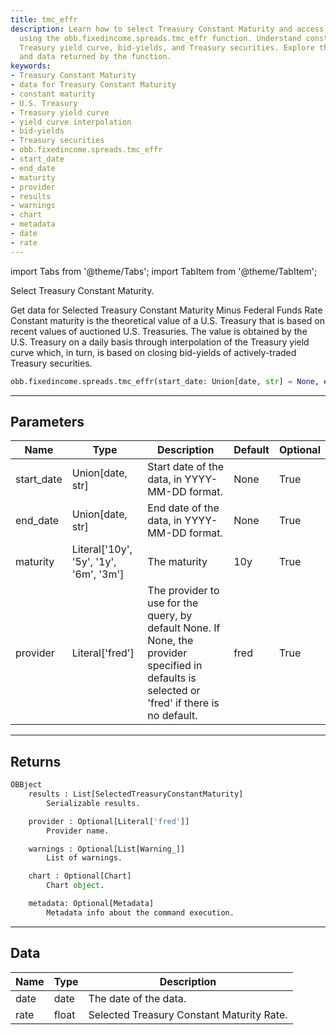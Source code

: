 ```yaml
---
title: tmc_effr
description: Learn how to select Treasury Constant Maturity and access data for it
  using the obb.fixedincome.spreads.tmc_effr function. Understand constant maturity,
  Treasury yield curve, bid-yields, and Treasury securities. Explore the parameters
  and data returned by the function.
keywords:
- Treasury Constant Maturity
- data for Treasury Constant Maturity
- constant maturity
- U.S. Treasury
- Treasury yield curve
- yield curve interpolation
- bid-yields
- Treasury securities
- obb.fixedincome.spreads.tmc_effr
- start_date
- end_date
- maturity
- provider
- results
- warnings
- chart
- metadata
- date
- rate
---
```



<!-- markdownlint-disable MD012 MD031 MD033 -->

import Tabs from '@theme/Tabs';
import TabItem from '@theme/TabItem';

Select Treasury Constant Maturity.

Get data for Selected Treasury Constant Maturity Minus Federal Funds Rate
Constant maturity is the theoretical value of a U.S. Treasury that is based on recent values of auctioned U.S.
Treasuries. The value is obtained by the U.S. Treasury on a daily basis through interpolation of the Treasury
yield curve which, in turn, is based on closing bid-yields of actively-traded Treasury securities.

```python wordwrap
obb.fixedincome.spreads.tmc_effr(start_date: Union[date, str] = None, end_date: Union[date, str] = None, maturity: Literal[str] = 10y, provider: Literal[str] = fred)
```

---

## Parameters

<Tabs>
<TabItem value="standard" label="Standard">

| Name | Type | Description | Default | Optional |
| ---- | ---- | ----------- | ------- | -------- |
| start_date | Union[date, str] | Start date of the data, in YYYY-MM-DD format. | None | True |
| end_date | Union[date, str] | End date of the data, in YYYY-MM-DD format. | None | True |
| maturity | Literal['10y', '5y', '1y', '6m', '3m'] | The maturity | 10y | True |
| provider | Literal['fred'] | The provider to use for the query, by default None. If None, the provider specified in defaults is selected or 'fred' if there is no default. | fred | True |
</TabItem>

</Tabs>

---

## Returns

```python wordwrap
OBBject
    results : List[SelectedTreasuryConstantMaturity]
        Serializable results.

    provider : Optional[Literal['fred']]
        Provider name.

    warnings : Optional[List[Warning_]]
        List of warnings.

    chart : Optional[Chart]
        Chart object.

    metadata: Optional[Metadata]
        Metadata info about the command execution.
```

---

## Data

<Tabs>
<TabItem value="standard" label="Standard">

| Name | Type | Description |
| ---- | ---- | ----------- |
| date | date | The date of the data. |
| rate | float | Selected Treasury Constant Maturity Rate. |
</TabItem>

</Tabs>

